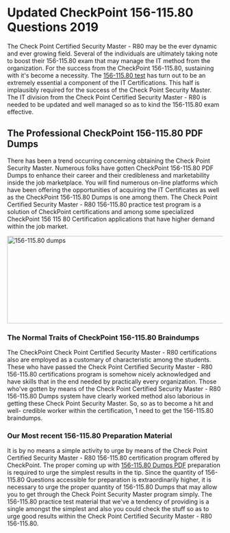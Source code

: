 <h1><strong>Updated CheckPoint 156-115.80 Questions 2019</strong></h1>
<p>The Check Point Certified Security Master - R80 may be the ever dynamic and ever growing field. Several of the individuals are ultimately taking note to boost their 156-115.80 exam that may manage the IT method from the organization. For the success from the CheckPoint 156-115.80, sustaining with it's become a necessity. The <a href="https://www.securedumps.com/156-115.80-cheat-sheet.html">156-115.80 test</a> has turn out to be an extremely essential a component of the IT Certifications. This half is implausibly required for the success of the Check Point Security Master. The IT division from the Check Point Certified Security Master - R80 is needed to be updated and well managed so as to kind the 156-115.80 exam effective.</p>
<h2><strong>The Professional CheckPoint 156-115.80 PDF Dumps</strong></h2>
<p>There has been a trend occurring concerning obtaining the Check Point Security Master. Numerous folks have gotten CheckPoint 156-115.80 PDF Dumps to enhance their career and their credibleness and marketability inside the job marketplace. You will find numerous on-line platforms which have been offering the opportunities of acquiring the IT Certificates as well as the CheckPoint 156-115.80 Dumps is one among them. The Check Point Certified Security Master - R80 156-115.80 practice test program is a solution of CheckPoint certifications and among some specialized CheckPoint 156 115 80 Certification applications that have higher demand within the job market.</p>
<p><a href="https://www.securedumps.com/156-115.80-cheat-sheet.html"><img src="https://i.imgur.com/LkNlujf.jpg" alt="156-115.80 dumps" width="550" height="204" /></a></p>
<h3><strong>The Normal Traits of CheckPoint 156-115.80 Braindumps</strong></h3>
<p>The CheckPoint Check Point Certified Security Master - R80 certifications also are employed as a customary of characteristic among the students. These who have passed the Check Point Certified Security Master - R80 156-115.80 certifications program is somehow nicely acknowledged and have skills that in the end needed by practically every organization. Those who've gotten by means of the Check Point Certified Security Master - R80 156-115.80 Dumps system have clearly worked method also laborious in getting these Check Point Security Master. So, so as to become a hit and well- credible worker within the certification, 1 need to get the 156-115.80 braindumps.</p>
<h3><strong>Our Most recent 156-115.80 Preparation Material</strong></h3>
<p>It is by no means a simple activity to urge by means of the Check Point Certified Security Master - R80 156-115.80 certification program offered by CheckPoint. The proper coming up with <a href="https://www.securedumps.com/156-115.80-cheat-sheet.html">156-115.80 Dumps PDF</a> preparation is required to urge the simplest results in the tip. Since the quantity of 156-115.80 Questions accessible for preparation is extraordinarily higher, it is necessary to urge the proper quantity of 156-115.80 Dumps that may allow you to get through the Check Point Security Master program simply. The 156-115.80 practice test material that we've a tendency of providing is a single amongst the simplest and also you could check the stuff so as to urge good results within the Check Point Certified Security Master - R80 156-115.80.</p>
